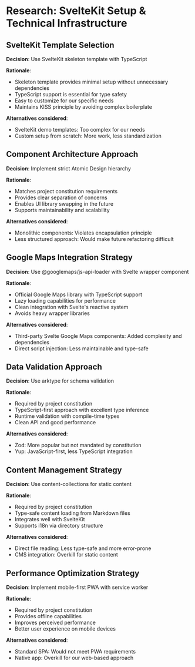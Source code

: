 # Research: SvelteKit Setup & Technical Infrastructure

## SvelteKit Template Selection

**Decision**: Use SvelteKit skeleton template with TypeScript

**Rationale**: 
- Skeleton template provides minimal setup without unnecessary dependencies
- TypeScript support is essential for type safety
- Easy to customize for our specific needs
- Maintains KISS principle by avoiding complex boilerplate

**Alternatives considered**:
- SvelteKit demo templates: Too complex for our needs
- Custom setup from scratch: More work, less standardization

## Component Architecture Approach

**Decision**: Implement strict Atomic Design hierarchy

**Rationale**:
- Matches project constitution requirements
- Provides clear separation of concerns
- Enables UI library swapping in the future
- Supports maintainability and scalability

**Alternatives considered**:
- Monolithic components: Violates encapsulation principle
- Less structured approach: Would make future refactoring difficult

## Google Maps Integration Strategy

**Decision**: Use @googlemaps/js-api-loader with Svelte wrapper component

**Rationale**:
- Official Google Maps library with TypeScript support
- Lazy loading capabilities for performance
- Clean integration with Svelte's reactive system
- Avoids heavy wrapper libraries

**Alternatives considered**:
- Third-party Svelte Google Maps components: Added complexity and dependencies
- Direct script injection: Less maintainable and type-safe

## Data Validation Approach

**Decision**: Use arktype for schema validation

**Rationale**:
- Required by project constitution
- TypeScript-first approach with excellent type inference
- Runtime validation with compile-time types
- Clean API and good performance

**Alternatives considered**:
- Zod: More popular but not mandated by constitution
- Yup: JavaScript-first, less TypeScript integration

## Content Management Strategy

**Decision**: Use content-collections for static content

**Rationale**:
- Required by project constitution
- Type-safe content loading from Markdown files
- Integrates well with SvelteKit
- Supports i18n via directory structure

**Alternatives considered**:
- Direct file reading: Less type-safe and more error-prone
- CMS integration: Overkill for static content

## Performance Optimization Strategy

**Decision**: Implement mobile-first PWA with service worker

**Rationale**:
- Required by project constitution
- Provides offline capabilities
- Improves perceived performance
- Better user experience on mobile devices

**Alternatives considered**:
- Standard SPA: Would not meet PWA requirements
- Native app: Overkill for our web-based approach